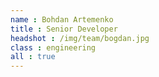 ```yaml
---
name : Bohdan Artemenko
title : Senior Developer
headshot : /img/team/bogdan.jpg
class : engineering
all : true
---
```

